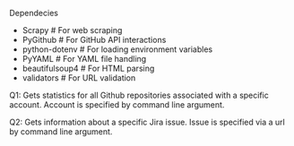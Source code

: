 Dependecies

- Scrapy            # For web scraping
- PyGithub          # For GitHub API interactions
- python-dotenv     # For loading environment variables
- PyYAML            # For YAML file handling
- beautifulsoup4    # For HTML parsing
- validators        # For URL validation

Q1: Gets statistics for all Github repositories associated with a specific account. Account is specified by command line argument.

Q2: Gets information about a specific Jira issue. Issue is specified via a url by command line argument.